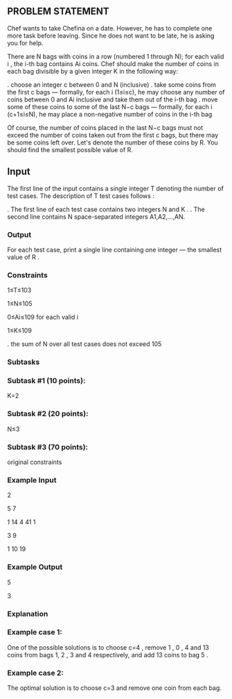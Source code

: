 ## PROBLEM STATEMENT 

Chef wants to take Chefina on a date. However, he has to complete one more task before leaving. 
Since he does not want to be late, he is asking you for help.

There are N bags with coins in a row (numbered 1 through N); for each valid i , the i-th bag 
contains Ai coins. Chef should make the number of coins in each bag divisible by a given integer
K in the following way:

. choose an integer c  between 0  and N (inclusive)
. take some coins from the first c bags ― formally, for each i (1≤i≤c), he may choose any number of coins between 0
  and Ai inclusive and take them out of the i-th bag
. move some of these coins to some of the last N−c bags ― formally, for each i
 (c+1≤i≤N), he may place a non-negative number of coins in the i-th bag

Of course, the number of coins placed in the last N−c bags must not exceed the number of coins taken out from the 
first c bags, but there may be some coins left over. Let's denote the number of these coins by R. You should find 
the smallest possible value of R.

## Input

The first line of the input contains a single integer T denoting the number of test cases. The description of T 
test cases follows : 

. The first line of each test case contains two integers N and K .
. The second line contains N space-separated integers A1,A2,…,AN.

### Output

For each test case, print a single line containing one integer ― the smallest value of R .

### Constraints


1≤T≤103

1≤N≤105

0≤Ai≤109 for each valid i

1≤K≤109

. the sum of N over all test cases does not exceed 105

### Subtasks

### Subtask #1 (10 points):
K=2

### Subtask #2 (20 points):
N≤3

### Subtask #3 (70 points): 
original constraints

### Example Input

2

5   7

1   14   4   41   1

3   9

1   10   19

### Example Output

5

3

### Explanation

### Example case 1: 
One of the possible solutions is to choose c=4 , remove 1 , 0 , 4  and 13 coins from bags 1, 2
, 3 and 4 respectively, and add 13  coins to bag 5 .

### Example case 2: 
The optimal solution is to choose c=3 and remove one coin from each bag.

